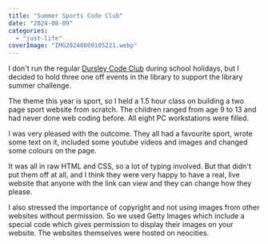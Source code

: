 ```yaml
---
title: "Summer Sports Code Club"
date: "2024-08-09"
categories: 
  - "just-life"
coverImage: "IMG20240809105221.webp"
---
```


I don't run the regular [Dursley Code Club](https://www.facebook.com/dursleycodeclub) during school holidays, but I decided to hold three one off events in the library to support the library summer challenge.

The theme this year is sport, so I held a 1.5 hour class on building a two page sport website from scratch. The children ranged from age 9 to 13 and had never done web coding before. All eight PC workstations were filled.

I was very pleased with the outcome. They all had a favourite sport, wrote some text on it, included some youtube videos and images and changed some colours on the page.

It was all in raw HTML and CSS, so a lot of typing involved. But that didn't put them off at all, and I think they were very happy to have a real, live website that anyone with the link can view and they can change how they please.

I also stressed the importance of copyright and not using images from other websites without permission. So we used Getty Images which include a special code which gives permission to display their images on your website. The websites themselves were hosted on neocities.
